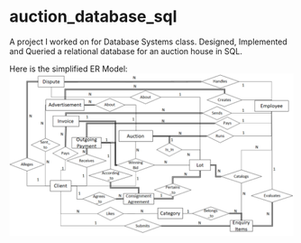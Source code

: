 # auction_database_sql
A project I worked on for Database Systems class. Designed, Implemented and Queried a relational database for an auction house in SQL. 

Here is the simplified ER Model:
![alt text](AuctionHouse_ERModel1.png)
